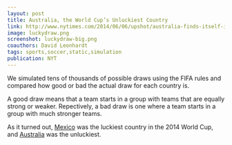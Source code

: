 ```yaml
---
layout: post
title: Australia, the World Cup’s Unluckiest Country
link: http://www.nytimes.com/2014/06/06/upshot/australia-finds-itself-in-bad-spot-in-world-cup.html
image: luckydraw.png
screenshot: luckydraw-big.png
coauthors: David Leonhardt
tags: sports,soccer,static,simulation
publication: NYT
---
```


We simulated tens of thousands of possible draws using the FIFA rules and compared how good or bad the actual draw for each country is.

A good draw means that a team starts in a group with teams that are equally strong or weaker. Repectively, a bad draw is one where a team starts in a group with much stronger teams.

As it turned out, [Mexico](http://www.nytimes.com/2014/06/06/upshot/mexicos-run-of-world-cup-luck-has-continued.html) was the luckiest country in the 2014 World Cup, and [Australia](http://www.nytimes.com/2014/06/06/upshot/australia-finds-itself-in-bad-spot-in-world-cup.html) was the unluckiest.
